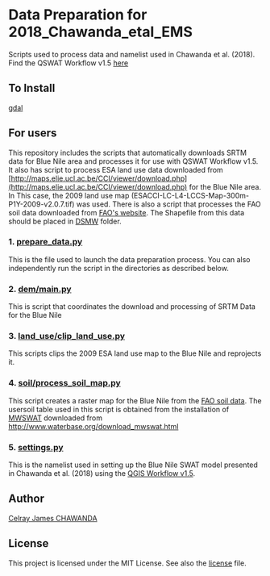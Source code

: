 # Data Preparation for 2018_Chawanda_etal_EMS
Scripts used to process data and namelist used in Chawanda et al. (2018).
Find the QSWAT Workflow v1.5 [here](https://github.com/VUB-HYDR/QSWAT_Automated_Workflow)

## To Install
[gdal](https://sandbox.idre.ucla.edu/sandbox/tutorials/installing-gdal-for-windows)   
 
## For users
This repository includes the scripts that automatically downloads SRTM data for Blue Nile area and processes it for use with QSWAT Workflow v1.5.
It also has script to process ESA land use data downloaded from [http://maps.elie.ucl.ac.be/CCI/viewer/download.php](http://maps.elie.ucl.ac.be/CCI/viewer/download.php) for the Blue Nile area. In This case, the 2009 land use map (ESACCI-LC-L4-LCCS-Map-300m-P1Y-2009-v2.0.7.tif) was used.
There is also a script that processes the FAO soil data downloaded from [FAO's website](http://www.fao.org/geonetwork/srv/en/resources.get?id=14116&fname=DSMW.zip&access=private). The Shapefile from this data should be placed in [DSMW](./soil/DSMW) folder.

### 1. [prepare_data.py](./prepare_data.py) 
This is the file used to launch the data preparation process. You can also independently run the script in the directories as described below.

### 2. [dem/main.py](./dem/main.py)
This is script that coordinates the download and processing of SRTM Data for the Blue Nile

### 3. [land_use/clip_land_use.py](./land_use/clip_land_use.py)
This scripts clips the 2009 ESA land use map to the Blue Nile and reprojects it.

### 4. [soil/process_soil_map.py](./soil/process_soil_map.py)
This script creates a raster map for the Blue Nile from the [FAO soil data](http://www.fao.org/geonetwork/srv/en/resources.get?id=14116&fname=DSMW.zip&access=private).
The usersoil table used in this script is obtained from the installation of [MWSWAT](http://www.waterbase.org/download_mwswat.html) downloaded from http://www.waterbase.org/download_mwswat.html

### 5. [settings.py](./settings.py)
This is the namelist used in setting up the Blue Nile SWAT model presented in Chawanda et al. (2018) using the [QGIS Workflow v1.5](https://github.com/VUB-HYDR/QSWAT_Automated_Workflow).

## Author
[Celray James CHAWANDA](https://github.com/celray/) 

## License
This project is licensed under the MIT License. See also the [license](./LICENSE) file.

